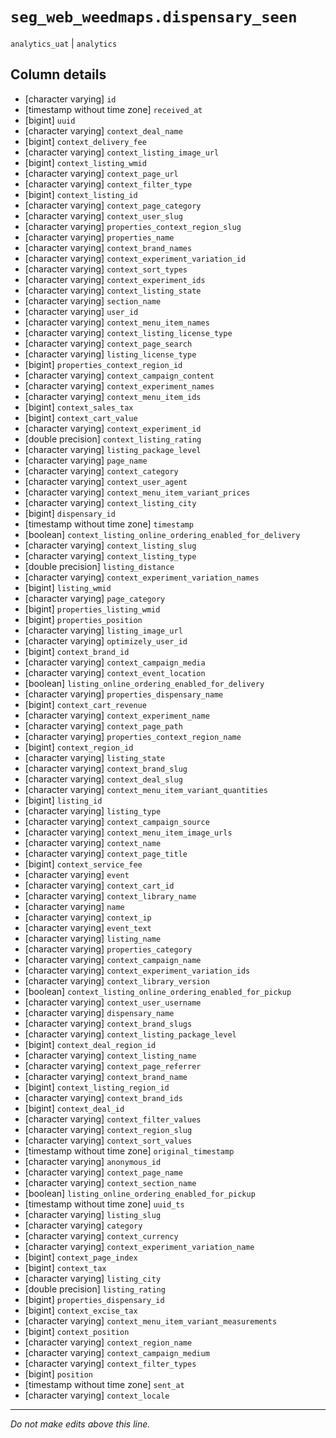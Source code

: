 # `seg_web_weedmaps.dispensary_seen`
`analytics_uat` | `analytics`

## Column details
* [character varying] `id`
* [timestamp without time zone] `received_at`
* [bigint]    `uuid`
* [character varying] `context_deal_name`
* [bigint]    `context_delivery_fee`
* [character varying] `context_listing_image_url`
* [bigint]    `context_listing_wmid`
* [character varying] `context_page_url`
* [character varying] `context_filter_type`
* [bigint]    `context_listing_id`
* [character varying] `context_page_category`
* [character varying] `context_user_slug`
* [character varying] `properties_context_region_slug`
* [character varying] `properties_name`
* [character varying] `context_brand_names`
* [character varying] `context_experiment_variation_id`
* [character varying] `context_sort_types`
* [character varying] `context_experiment_ids`
* [character varying] `context_listing_state`
* [character varying] `section_name`
* [character varying] `user_id`
* [character varying] `context_menu_item_names`
* [character varying] `context_listing_license_type`
* [character varying] `context_page_search`
* [character varying] `listing_license_type`
* [bigint]    `properties_context_region_id`
* [character varying] `context_campaign_content`
* [character varying] `context_experiment_names`
* [character varying] `context_menu_item_ids`
* [bigint]    `context_sales_tax`
* [bigint]    `context_cart_value`
* [character varying] `context_experiment_id`
* [double precision] `context_listing_rating`
* [character varying] `listing_package_level`
* [character varying] `page_name`
* [character varying] `context_category`
* [character varying] `context_user_agent`
* [character varying] `context_menu_item_variant_prices`
* [character varying] `context_listing_city`
* [bigint]    `dispensary_id`
* [timestamp without time zone] `timestamp`
* [boolean]   `context_listing_online_ordering_enabled_for_delivery`
* [character varying] `context_listing_slug`
* [character varying] `context_listing_type`
* [double precision] `listing_distance`
* [character varying] `context_experiment_variation_names`
* [bigint]    `listing_wmid`
* [character varying] `page_category`
* [bigint]    `properties_listing_wmid`
* [bigint]    `properties_position`
* [character varying] `listing_image_url`
* [character varying] `optimizely_user_id`
* [bigint]    `context_brand_id`
* [character varying] `context_campaign_media`
* [character varying] `context_event_location`
* [boolean]   `listing_online_ordering_enabled_for_delivery`
* [character varying] `properties_dispensary_name`
* [bigint]    `context_cart_revenue`
* [character varying] `context_experiment_name`
* [character varying] `context_page_path`
* [character varying] `properties_context_region_name`
* [bigint]    `context_region_id`
* [character varying] `listing_state`
* [character varying] `context_brand_slug`
* [character varying] `context_deal_slug`
* [character varying] `context_menu_item_variant_quantities`
* [bigint]    `listing_id`
* [character varying] `listing_type`
* [character varying] `context_campaign_source`
* [character varying] `context_menu_item_image_urls`
* [character varying] `context_name`
* [character varying] `context_page_title`
* [bigint]    `context_service_fee`
* [character varying] `event`
* [character varying] `context_cart_id`
* [character varying] `context_library_name`
* [character varying] `name`
* [character varying] `context_ip`
* [character varying] `event_text`
* [character varying] `listing_name`
* [character varying] `properties_category`
* [character varying] `context_campaign_name`
* [character varying] `context_experiment_variation_ids`
* [character varying] `context_library_version`
* [boolean]   `context_listing_online_ordering_enabled_for_pickup`
* [character varying] `context_user_username`
* [character varying] `dispensary_name`
* [character varying] `context_brand_slugs`
* [character varying] `context_listing_package_level`
* [bigint]    `context_deal_region_id`
* [character varying] `context_listing_name`
* [character varying] `context_page_referrer`
* [character varying] `context_brand_name`
* [bigint]    `context_listing_region_id`
* [character varying] `context_brand_ids`
* [bigint]    `context_deal_id`
* [character varying] `context_filter_values`
* [character varying] `context_region_slug`
* [character varying] `context_sort_values`
* [timestamp without time zone] `original_timestamp`
* [character varying] `anonymous_id`
* [character varying] `context_page_name`
* [character varying] `context_section_name`
* [boolean]   `listing_online_ordering_enabled_for_pickup`
* [timestamp without time zone] `uuid_ts`
* [character varying] `listing_slug`
* [character varying] `category`
* [character varying] `context_currency`
* [character varying] `context_experiment_variation_name`
* [bigint]    `context_page_index`
* [bigint]    `context_tax`
* [character varying] `listing_city`
* [double precision] `listing_rating`
* [bigint]    `properties_dispensary_id`
* [bigint]    `context_excise_tax`
* [character varying] `context_menu_item_variant_measurements`
* [bigint]    `context_position`
* [character varying] `context_region_name`
* [character varying] `context_campaign_medium`
* [character varying] `context_filter_types`
* [bigint]    `position`
* [timestamp without time zone] `sent_at`
* [character varying] `context_locale`

-------------------------------------------------------------------------------
*Do not make edits above this line.*
